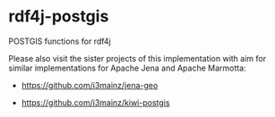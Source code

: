 # rdf4j-postgis
POSTGIS functions for rdf4j

Please also visit the sister projects of this implementation with aim for similar implementations for Apache Jena and Apache Marmotta:

- https://github.com/i3mainz/jena-geo

- https://github.com/i3mainz/kiwi-postgis
